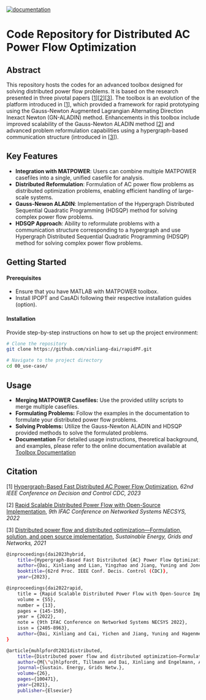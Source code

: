 <!--[![Documentation Build](https://github.com/KIT-IAI/rapidPF/workflows/github-pages/badge.svg)](https://github.com/KIT-IAI/rapidPF/actions?query=workflow%3Agithub-pages)-->
[![documentation](https://img.shields.io/badge/docs-stable-blue)](https://xinliang-dai.github.io/rapidPF/)


# Code Repository for Distributed AC Power Flow Optimization

## Abstract

This repository hosts the codes for an advanced toolbox designed for solving distributed power flow problems. It is based on the research presented in three pivotal papers [[1](https://www.researchgate.net/publication/372342135_Hypergraph-Based_Fast_Distributed_AC_Power_Flow_Optimization)][[2](https://www.sciencedirect.com/science/article/pii/S2405896322006401)][[3](https://www.sciencedirect.com/science/article/pii/S2352467721000424)]. The toolbox is an evolution of the platform introduced in [[1](https://www.researchgate.net/publication/372342135_Hypergraph-Based_Fast_Distributed_AC_Power_Flow_Optimization)], which provided a framework for rapid prototyping using the Gauss-Newton Augmented Lagrangian Alternating Direction Inexact Newton (GN-ALADIN) method. Enhancements in this toolbox include improved scalability of the Gauss-Newton ALADIN method [[2](https://www.sciencedirect.com/science/article/pii/S2405896322006401)] and advanced problem reformulation capabilities using a hypergraph-based communication structure (introduced in [[3](https://www.sciencedirect.com/science/article/pii/S2352467721000424)]).


## Key Features

- **Integration with MATPOWER**: Users can combine multiple MATPOWER casefiles into a single, unified casefile for analysis.
- **Distributed Reformulation**: Formulation of AC power flow problems as distributed optimization problems, enabling efficient handling of large-scale systems.
- **Gauss-Newon ALADIN**: Implementation of the Hypergraph Distributed Sequential Quadratic Programming (HDSQP) method for solving complex power flow problems.
- **HDSQP Approach**:  Ability to reformulate problems with a communication structure corresponding to a hypergraph and use Hypergraph Distributed Sequential Quadratic Programming (HDSQP) method for solving complex power flow problems.

## Getting Started

#### Prerequisites
- Ensure that you have MATLAB with MATPOWER toolbox.
- Install IPOPT and CasADi following their respective installation guides (option).

#### Installation
Provide step-by-step instructions on how to set up the project environment:
```bash
# Clone the repository
git clone https://github.com/xinliang-dai/rapidPF.git

# Navigate to the project directory
cd 00_use-case/

```
## Usage
- **Merging MATPOWER Casefiles:**
Use the provided utility scripts to merge multiple casefiles.
- **Formulating Problems:**
Follow the examples in the documentation to formulate your distributed power flow problems.
- **Solving Problems:**
Utilize the Gauss-Newton ALADIN and HDSQP provided methods to solve the formulated problems.
- **Documentation**
For detailed usage instructions, theoretical background, and examples, please refer to the online documentation available at [Toolbox Documentation](https://xinliang-dai.github.io/rapidPF/)


## Citation

[1] [Hypergraph-Based Fast Distributed AC Power Flow Optimization](https://www.researchgate.net/publication/372342135_Hypergraph-Based_Fast_Distributed_AC_Power_Flow_Optimization), *62nd IEEE Conference on Decision and Control CDC, 2023*

[2] [Rapid Scalable Distributed Power Flow with Open-Source Implementation](https://www.sciencedirect.com/science/article/pii/S2405896322006401), *9th IFAC Conference on Networked Systems NECSYS, 2022* 

[3] [Distributed power flow and distributed optimization—Formulation, solution, and open source implementation](https://www.sciencedirect.com/science/article/pii/S2352467721000424), *Sustainable Energy, Grids and Networks, 2021*

```bash
@inproceedings{dai2023hybrid,
    title={Hypergraph-Based Fast Distributed {AC} Power Flow Optimization},
    author={Dai, Xinliang and Lian, Yingzhao and Jiang, Yuning and Jones, Colin N and Hagenmeyer, Veit},
    booktitle={62rd Proc. IEEE Conf. Decis. Control (CDC)},
    year={2023},

@inproceedings{dai2022rapid,
    title = {Rapid Scalable Distributed Power Flow with Open-Source Implementation},
    volume = {55},
    number = {13},
    pages = {145-150},
    year = {2022},
    note = {9th IFAC Conference on Networked Systems NECSYS 2022},
    issn = {2405-8963},
    author={Dai, Xinliang and Cai, Yichen and Jiang, Yuning and Hagenmeyer, Veit},
}

@article{muhlpfordt2021distributed,
    title={Distributed power flow and distributed optimization—Formulation, solution, and open source implementation},
    author={M{\"u}hlpfordt, Tillmann and Dai, Xinliang and Engelmann, Alexander and Hagenmeyer, Veit},
    journal={Sustain. Energy, Grids Netw.},
    volume={26},
    pages={100471},
    year={2021},
    publisher={Elsevier}
```
